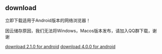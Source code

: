 ## download
立即下载适用于Android版本的网络浏览器！

因云储存原因，我们无法将Windows，Macos版本发布，请加入QQ群下载，谢谢

<body>
	<a href="AC a.apk">download 2.1.0 for android</a>
	<a href="Ac4.apk">download 4.0.0 for android</a>
  

